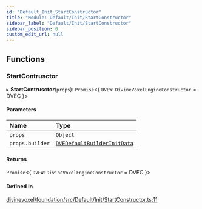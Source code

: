 ```yaml
---
id: "Default_Init_StartConstructor"
title: "Module: Default/Init/StartConstructor"
sidebar_label: "Default/Init/StartConstructor"
sidebar_position: 0
custom_edit_url: null
---
```


## Functions

### StartContrusctor

▸ **StartContrusctor**(`props`): `Promise`\<\{ `DVEW`: `DivineVoxelEngineConstructor` = DVEC }\>

#### Parameters

| Name | Type |
| :------ | :------ |
| `props` | `Object` |
| `props.builder` | [`DVEDefaultBuilderInitData`](Default_Builder_Builder.md#dvedefaultbuilderinitdata) |

#### Returns

`Promise`\<\{ `DVEW`: `DivineVoxelEngineConstructor` = DVEC }\>

#### Defined in

[divinevoxel/foundation/src/Default/Init/StartConstructor.ts:11](https://github.com/lucasdamianjohnson/DivineVoxelEngine/blob/596fa7391478620ed460dfb4856ff0a763b91c49/divinevoxel/foundation/src/Default/Init/StartConstructor.ts#L11)
